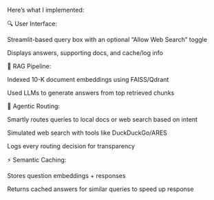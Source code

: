 Here’s what I implemented:

🔍 User Interface:

Streamlit-based query box with an optional “Allow Web Search” toggle

Displays answers, supporting docs, and cache/log info

🧠 RAG Pipeline:

Indexed 10-K document embeddings using FAISS/Qdrant

Used LLMs to generate answers from top retrieved chunks

🤖 Agentic Routing:

Smartly routes queries to local docs or web search based on intent

Simulated web search with tools like DuckDuckGo/ARES

Logs every routing decision for transparency

⚡ Semantic Caching:

Stores question embeddings + responses

Returns cached answers for similar queries to speed up response
